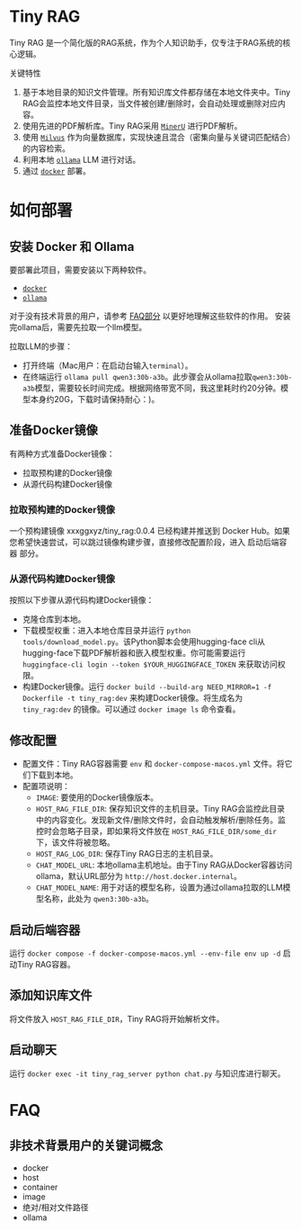 # Tiny RAG
Tiny RAG 是一个简化版的RAG系统，作为个人知识助手，仅专注于RAG系统的核心逻辑。

关键特性
1. 基于本地目录的知识文件管理。所有知识库文件都存储在本地文件夹中。Tiny RAG会监控本地文件目录，当文件被创建/删除时，会自动处理或删除对应内容。
2. 使用先进的PDF解析库。Tiny RAG采用 [`MinerU`](https://github.com/opendatalab/MinerU) 进行PDF解析。
3. 使用 [`Milvus`](https://milvus.io/) 作为向量数据库，实现快速且混合（密集向量与关键词匹配结合）的内容检索。
4. 利用本地 [`ollama`](https://ollama.com/) LLM 进行对话。
5. 通过 [`docker`](https://www.docker.com/) 部署。

# 如何部署

## 安装 Docker 和 Ollama
要部署此项目，需要安装以下两种软件。
- [`docker`](https://www.docker.com/)
- [`ollama`](https://ollama.com/)

对于没有技术背景的用户，请参考 [FAQ部分](#非技术背景用户的关键词概念) 以更好地理解这些软件的作用。
安装完ollama后，需要先拉取一个llm模型。

拉取LLM的步骤：
- 打开终端（Mac用户：在启动台输入`terminal`）。
- 在终端运行 `ollama pull qwen3:30b-a3b`。此步骤会从ollama拉取`qwen3:30b-a3b`模型，需要较长时间完成。根据网络带宽不同，我这里耗时约20分钟。模型本身约20G，下载时请保持耐心：)。

## 准备Docker镜像
有两种方式准备Docker镜像：
- 拉取预构建的Docker镜像
- 从源代码构建Docker镜像

### 拉取预构建的Docker镜像
一个预构建镜像 xxxggxyz/tiny_rag:0.0.4 已经构建并推送到 Docker Hub。如果您希望快速尝试，可以跳过镜像构建步骤，直接修改配置阶段，进入 启动后端容器 部分。

### 从源代码构建Docker镜像
按照以下步骤从源代码构建Docker镜像：
- 克隆仓库到本地。
- 下载模型权重：进入本地仓库目录并运行 `python tools/download_model.py`。该Python脚本会使用hugging-face cli从hugging-face下载PDF解析器和嵌入模型权重。你可能需要运行 `huggingface-cli login --token $YOUR_HUGGINGFACE_TOKEN` 来获取访问权限。
- 构建Docker镜像。运行 `docker build --build-arg NEED_MIRROR=1 -f Dockerfile -t tiny_rag:dev` 来构建Docker镜像。将生成名为 `tiny_rag:dev` 的镜像。可以通过 `docker image ls` 命令查看。

## 修改配置
- 配置文件：Tiny RAG容器需要 `env` 和 `docker-compose-macos.yml` 文件。将它们下载到本地。
- 配置项说明：
    - `IMAGE`: 要使用的Docker镜像版本。
    - `HOST_RAG_FILE_DIR`: 保存知识文件的主机目录。Tiny RAG会监控此目录中的内容变化。发现新文件/删除文件时，会自动触发解析/删除任务。监控时会忽略子目录，即如果将文件放在 `HOST_RAG_FILE_DIR/some_dir` 下，该文件将被忽略。
    - `HOST_RAG_LOG_DIR`: 保存Tiny RAG日志的主机目录。
    - `CHAT_MODEL_URL`: 本地ollama主机地址。由于Tiny RAG从Docker容器访问ollama，默认URL部分为 `http://host.docker.internal`。
    - `CHAT_MODEL_NAME`: 用于对话的模型名称，设置为通过ollama拉取的LLM模型名称，此处为 `qwen3:30b-a3b`。

## 启动后端容器
运行 `docker compose -f docker-compose-macos.yml --env-file env up -d` 启动Tiny RAG容器。

## 添加知识库文件
将文件放入 `HOST_RAG_FILE_DIR`，Tiny RAG将开始解析文件。

## 启动聊天
运行 `docker exec -it tiny_rag_server python chat.py` 与知识库进行聊天。

# FAQ
## 非技术背景用户的关键词概念
- docker
- host
- container
- image
- 绝对/相对文件路径
- ollama